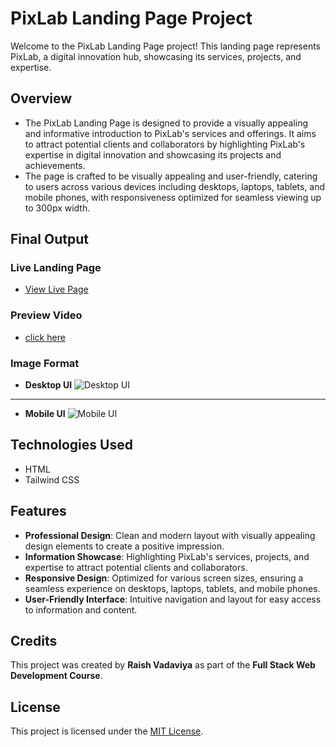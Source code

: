 # PixLab Landing Page Project

Welcome to the PixLab Landing Page project! This landing page represents PixLab, a digital innovation hub, showcasing its services, projects, and expertise.

## Overview

- The PixLab Landing Page is designed to provide a visually appealing and informative introduction to PixLab's services and offerings. It aims to attract potential clients and collaborators by highlighting PixLab's expertise in digital innovation and showcasing its projects and achievements.
- The page is crafted to be visually appealing and user-friendly, catering to users across various devices including desktops, laptops, tablets, and mobile phones, with responsiveness optimized for seamless viewing up to 300px width.


## Final Output

### Live Landing Page
- [View Live Page](https://pixelab-l-p.netlify.app)


### Preview Video
- [click here](https://res.cloudinary.com/deodsnio3/video/upload/v1715400562/Milestone%20Exame%20Assignment/Pixelab_landing_page_hz5eed.mp4)


### Image Format
- **Desktop UI**
  ![Desktop UI](https://res.cloudinary.com/deodsnio3/image/upload/v1715397117/Milestone%20Exame%20Assignment/Final_output_of_Pixerlab_landing_page_desktop_UI_mfuvb2.png)

----

- **Mobile UI**
  ![Mobile UI](https://res.cloudinary.com/deodsnio3/image/upload/v1715397116/Milestone%20Exame%20Assignment/Final_output_of_Pixelablanding_page_mobile_UI_skgpmu.png)

  


## Technologies Used

- HTML
- Tailwind CSS


## Features

- **Professional Design**: Clean and modern layout with visually appealing design elements to create a positive impression.
- **Information Showcase**: Highlighting PixLab's services, projects, and expertise to attract potential clients and collaborators.
- **Responsive Design**: Optimized for various screen sizes, ensuring a seamless experience on desktops, laptops, tablets, and mobile phones.
- **User-Friendly Interface**: Intuitive navigation and layout for easy access to information and content.


## Credits

This project was created by **Raish Vadaviya** as part of the **Full Stack Web Development Course**.

## License

This project is licensed under the [MIT License]().